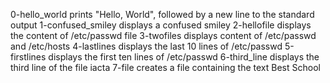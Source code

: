 0-hello_world prints "Hello, World", followed by a new line to the standard output
1-confused_smiley displays a confused smiley
2-hellofile displays the content of /etc/passwd file
3-twofiles displays content of /etc/passwd and /etc/hosts
4-lastlines displays the last 10 lines of /etc/passwd
5-firstlines displays the first ten lines of /etc/passwd
6-third_line displays the third line of the file iacta
7-file creates a file containing the text Best School
